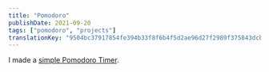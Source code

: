 ```yaml
---
title: "Pomodoro"
publishDate: 2021-09-20
tags: ["pomodoro", "projects"]
translationKey: "9504bc37917854fe394b33f8f6b4f5d2ae96d27f2989f375843dcb56705ed972"
---
```


I made a [simple Pomodoro Timer](https://pom.thinegen.de).